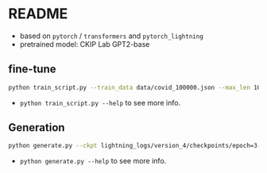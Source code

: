 # README

* based on `pytorch` / `transformers` and `pytorch_lightning`
* pretrained model: CKIP Lab GPT2-base

## fine-tune

```sh
python train_script.py --train_data data/covid_100000.json --max_len 1000 --batch_size 4 --num_workers 15 --lr 3e-4 --gpus 1 --max_epochs 4 --save_top_k 2
```
* `python train_script.py --help` to see more info.

## Generation

```sh
python generate.py --ckpt lightning_logs/version_4/checkpoints/epoch=3-step=21971.ckpt --prompt 疫苗 --maxlen 500 --num_seq 2
```
* `python generate.py --help` to see more info.
